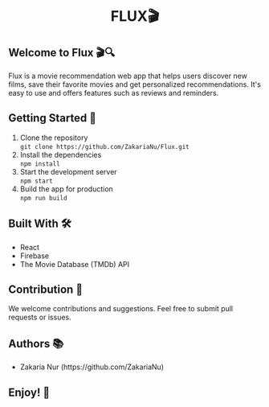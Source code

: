 <h1 style="text-align:center;">FLUX🎬</h1>

<h2>Welcome to Flux 🎬🔍</h2>
<p>Flux is a movie recommendation web app that helps users discover new films, save their favorite movies and get personalized recommendations. It's easy to use and offers features such as reviews and reminders.</p>

<h2>Getting Started 🚀</h2>
<ol>
    <li>Clone the repository<br>
    <code>git clone https://github.com/ZakariaNu/Flux.git</code></li>
    <li>Install the dependencies<br>
    <code>npm install</code></li>
    <li>Start the development server<br>
    <code>npm start</code></li>
    <li>Build the app for production<br>
    <code>npm run build</code></li>
</ol>

<h2>Built With 🛠</h2>
<ul>
    <li>React</li>
    <li>Firebase</li>
    <li>The Movie Database (TMDb) API</li>
</ul>

<h2>Contribution 🤝</h2>
<p>We welcome contributions and suggestions. Feel free to submit pull requests or issues.</p>

<h2>Authors 📚</h2>
<ul>
    <li>Zakaria Nur (https://github.com/ZakariaNu)</li>
</ul>

<h2>Enjoy! 🍿</h2>
